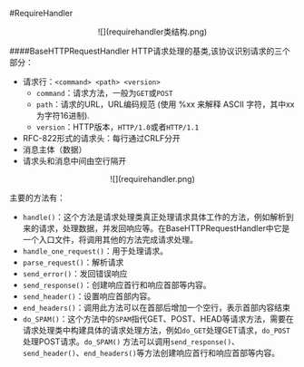 #RequireHandler

<div align=center>
![](requirehandler类结构.png)
</div>

####BaseHTTPRequestHandler
HTTP请求处理的基类,该协议识别请求的三个部分：
  * 请求行：`<command> <path> <version>`
    * `command`：请求方法，一般为`GET`或`POST`
    * `path`：请求的URL，URL编码规范 (使用 %xx 来解释 ASCII 字符，其中xx为字符16进制).
    * `version`：HTTP版本，`HTTP/1.0`或者`HTTP/1.1`
  * RFC-822形式的请求头：每行通过CRLF分开
  * 消息主体（数据）
  * 请求头和消息中间由空行隔开

<div align=center>
![](requirehandler.png)
</div>


主要的方法有：
  * `handle()`：这个方法是请求处理类真正处理请求具体工作的方法，例如解析到来的请求，处理数据，并发回响应等。在BaseHTTPRequestHandler中它是一个入口文件，将调用其他的方法完成请求处理。
  * `handle_one_request()`：用于处理请求。
  * `parse_request()`：解析请求
  * `send_error()`：发回错误响应
  * `send_response()`：创建响应首行和响应首部等内容。
  * `send_header()`：设置响应首部内容。
  * `end_headers()`：调用此方法可以在首部后增加一个空行，表示首部内容结束
  * `do_SPAM()`：这个方法中的`SPAM`指代GET、POST、HEAD等请求方法，需要在请求处理类中构建具体的请求处理方法，例如`do_GET`处理GET请求，`do_POST`处理POST请求。`do_SPAM()` 方法可以调用`send_response()`、`send_header()`、`end_headers()`等方法创建响应首行和响应首部等内容。

